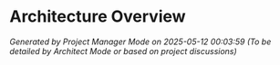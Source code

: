 # Architecture Overview
*Generated by Project Manager Mode on 2025-05-12 00:03:59*
*(To be detailed by Architect Mode or based on project discussions)*